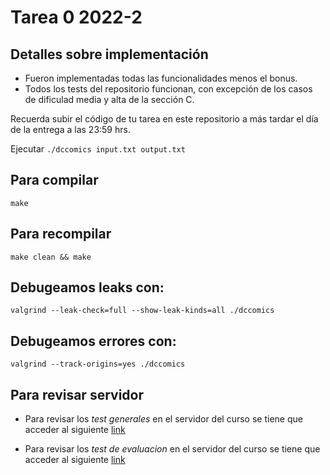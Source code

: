 # Tarea 0 2022-2

## Detalles sobre implementación

- Fueron implementadas todas las funcionalidades menos el bonus.
- Todos los tests del repositorio funcionan, con excepción de los casos de dificulad media y alta de la sección C.

Recuerda subir el código de tu tarea en este repositorio a más tardar el día de la entrega a las 23:59 hrs.

Ejecutar ```./dccomics input.txt output.txt```

## Para compilar
```
make
```
## Para recompilar

```shell
make clean && make
```

## Debugeamos leaks con:

```shell
valgrind --leak-check=full --show-leak-kinds=all ./dccomics
```

## Debugeamos errores con:

```shell
valgrind --track-origins=yes ./dccomics
```

## Para revisar servidor

- Para revisar los _test generales_ en el servidor del curso se tiene que acceder al siguiente [link](http://edd.ing.puc.cl/test?repo=TX-2022-2-USERNAME)

- Para revisar los _test de evaluacion_ en el servidor del curso se tiene que acceder al siguiente [link](http://edd.ing.puc.cl/grade?repo=TX-2022-2-USERNAME)

